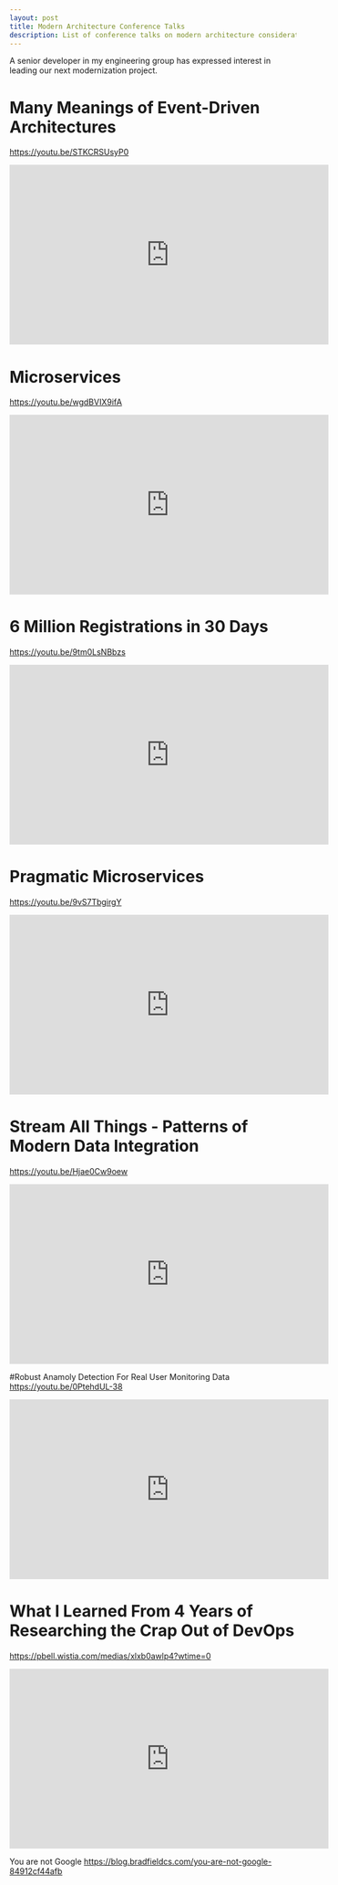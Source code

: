 ```yaml
---
layout: post
title: Modern Architecture Conference Talks
description: List of conference talks on modern architecture considerations
---
```


A senior developer in my engineering group has expressed interest in leading our next modernization project.


# Many Meanings of Event-Driven Architectures
https://youtu.be/STKCRSUsyP0
<iframe width="560" height="315" src="https://www.youtube.com/embed/STKCRSUsyP0" frameborder="0" allow="accelerometer; autoplay; encrypted-media; gyroscope; picture-in-picture" allowfullscreen></iframe>


# Microservices
https://youtu.be/wgdBVIX9ifA
<iframe width="560" height="315" src="https://www.youtube.com/embed/wgdBVIX9ifA" frameborder="0" allow="accelerometer; autoplay; encrypted-media; gyroscope; picture-in-picture" allowfullscreen></iframe>

# 6 Million Registrations in 30 Days
https://youtu.be/9tm0LsNBbzs
<iframe width="560" height="315" src="https://www.youtube.com/embed/9tm0LsNBbzs" frameborder="0" allow="accelerometer; autoplay; encrypted-media; gyroscope; picture-in-picture" allowfullscreen></iframe>

# Pragmatic Microservices
https://youtu.be/9vS7TbgirgY
<iframe width="560" height="315" src="https://www.youtube.com/embed/9t9vS7TbgirgY" frameborder="0" allow="accelerometer; autoplay; encrypted-media; gyroscope; picture-in-picture" allowfullscreen></iframe>

# Stream All Things - Patterns of Modern Data Integration
https://youtu.be/Hjae0Cw9oew
<iframe width="560" height="315" src="https://www.youtube.com/embed/Hjae0Cw9oew" frameborder="0" allow="accelerometer; autoplay; encrypted-media; gyroscope; picture-in-picture" allowfullscreen></iframe>

#Robust Anamoly Detection For Real User Monitoring Data
https://youtu.be/0PtehdUL-38
<iframe width="560" height="315" src="https://www.youtube.com/embed/0PtehdUL-38" frameborder="0" allow="accelerometer; autoplay; encrypted-media; gyroscope; picture-in-picture" allowfullscreen></iframe>

# What I Learned From 4 Years of Researching the Crap Out of DevOps
https://pbell.wistia.com/medias/xlxb0awlp4?wtime=0
<iframe width="560" height="315" src="https://www.youtube.com/embed/xlxb0awlp4" frameborder="0" allow="accelerometer; autoplay; encrypted-media; gyroscope; picture-in-picture" allowfullscreen></iframe>

You are not Google
https://blog.bradfieldcs.com/you-are-not-google-84912cf44afb 

